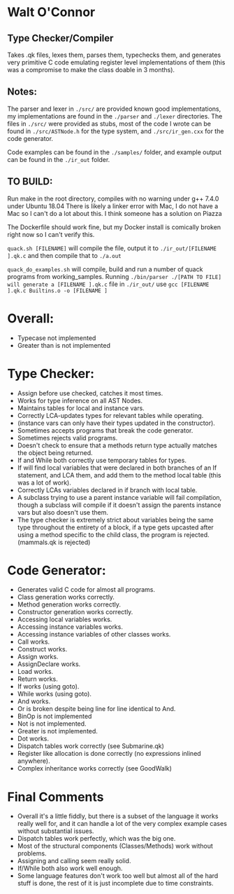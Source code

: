 # Walt O'Connor
## Type Checker/Compiler
Takes .qk files, lexes them, parses them, typechecks them, and generates very primitive C code emulating register level implementations of them (this was a compromise to make the class doable in 3 months).

## Notes:
The parser and lexer in `./src/` are provided known good implementations, my implementations are found in the `./parser` and `./lexer` directories.
The files in `./src/` were provided as stubs, most of the code I wrote can be found in `./src/ASTNode.h` for the type system, and `./src/ir_gen.cxx` for the code generator.

Code examples can be found in the `./samples/` folder, and example output can be found in the `./ir_out` folder.

## TO BUILD:
Run make in the root directory, compiles with no warning under g++ 7.4.0 under Ubuntu 18.04
There is likely a linker error with Mac, I do not have a Mac so I can't do a lot about this.
I think someone has a solution on Piazza

The Dockerfile should work fine, but my Docker install is comically broken right now so I can't verify this.

`quack.sh [FILENAME]` will compile the file, output it to `./ir_out/[FILENAME ].qk.c`
and then compile that to `./a.out`

`quack_do_examples.sh` will compile, build and run a number of quack programs from working_samples.
Running `./bin/parser ./[PATH TO FILE] will generate a [FILENAME ].qk.c` file in `./ir_out/`
use `gcc [FILENAME ].qk.c Builtins.o -o [FILENAME ]`



# Overall:
- Typecase not implemented
- Greater than is not implemented

# Type Checker:
- Assign before use checked, catches it most times.
- Works for type inference on all AST Nodes.
- Maintains tables for local and instance vars.
- Correctly LCA-updates types for relevant tables while operating.
- (instance vars can only have their types updated in the constructor).
- Sometimes accepts programs that break the code generator.
- Sometimes rejects valid programs.
- Doesn't check to ensure that a methods return type actually matches the object being returned.
- If and While both correctly use temporary tables for types.
- If will find local variables that were declared in both branches of an If statement, and LCA them, and add them to the method local table (this was a lot of work).
- Correctly LCAs variables declared in if branch with local table.
- A subclass trying to use a parent instance variable will fail compilation, though a subclass will compile if it doesn't assign the parents instance vars but also doesn't use them.
- The type checker is extremely strict about variables being the same type throughout the entirety of a block, if a type gets upcasted after using a method specific to the child class, the program is rejected. (mammals.qk is rejected)

# Code Generator:
- Generates valid C code for almost all programs.
- Class generation works correctly.
- Method generation works correctly.
- Constructor generation works correctly.
- Accessing local variables works.
- Accessing instance variables works.
- Accessing instance variables of other classes works.
- Call works.
- Construct works.
- Assign works.
- AssignDeclare works.
- Load works.
- Return works.
- If works (using goto).
- While works (using goto).
- And works.
- Or is broken despite being line for line identical to And.
- BinOp is not implemented
- Not is not implemented.
- Greater is not implemented.
- Dot works.
- Dispatch tables work correctly (see Submarine.qk)
- Register like allocation is done correctly (no expressions inlined anywhere).
- Complex inheritance works correctly (see GoodWalk)

# Final Comments
- Overall it's a little fiddly, but there is a subset of the language it works really well for, and it can handle a lot of the very complex example cases without substantial issues.
- Dispatch tables work perfectly, which was the big one.
- Most of the structural components (Classes/Methods) work without problems.
- Assigning and calling seem really solid.
- If/While both also work well enough.
- Some language features don't work too well but almost all of the hard stuff is done, the rest of it is just incomplete due to time constraints.




